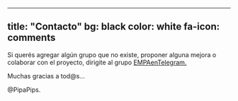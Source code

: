 
---
title: "Contacto"
bg: black
color: white
fa-icon: comments
---

Si querés agregar algún grupo que no existe, proponer alguna mejora o colaborar con el proyecto, dirigite al grupo [EMPAenTelegram.](https://www.proyl.com/5T2dFf1jP)

Muchas gracias a tod@s...         


@PipaPips.
